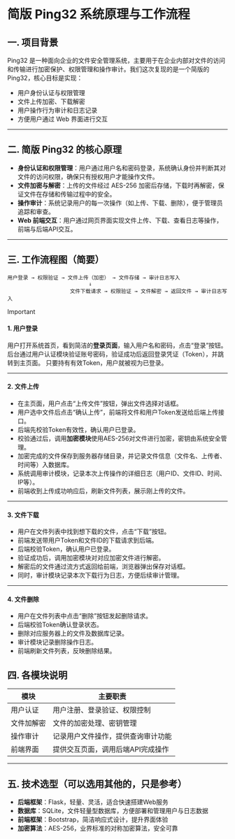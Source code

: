 # 简版 Ping32 系统原理与工作流程



## 一. 项目背景

Ping32 是一种面向企业的文件安全管理系统，主要用于在企业内部对文件的访问和传输进行加密保护、权限管理和操作审计。我们这次复现的是一个简版的 Ping32，核心目标是实现：

- 用户身份认证与权限管理
- 文件上传加密、下载解密
- 用户操作行为审计和日志记录
- 方便用户通过 Web 界面进行交互

------

## 二. 简版 Ping32 的核心原理

- **身份认证和权限管理**：用户通过用户名和密码登录，系统确认身份并判断其对文件的访问权限，确保只有授权用户才能操作文件。
- **文件加密与解密**：上传的文件经过 AES-256 加密后存储，下载时再解密，保证文件在存储和传输过程中的安全。
- **操作审计**：系统记录用户的每一次操作（如上传、下载、删除），便于管理员追踪和审查。
- **Web 前端交互**：用户通过网页界面实现文件上传、下载、查看日志等操作，前端与后端API交互。

------

## 三. 工作流程图（简要）

```plaintext
用户登录 → 权限验证 → 文件上传（加密） → 文件存储 → 审计日志写入
                          ↓
                    文件下载请求 → 权限验证 → 文件解密 → 返回文件 → 审计日志写入
```

> [!IMPORTANT]
>
> #### 1. 用户登录
>
> 用户打开系统首页，看到简洁的**登录页面**，输入用户名和密码，点击“登录”按钮。
>  后台通过用户认证模块验证账号密码，验证成功后返回登录凭证（Token），并跳转到主页面。
>  只要持有有效Token，用户就被视为已登录。
>
> ------
>
> #### 2. 文件上传
>
> - 在主页面，用户点击“上传文件”按钮，弹出文件选择对话框。
> - 用户选中文件后点击“确认上传”，前端将文件和用户Token发送给后端上传接口。
> - 后端先校验Token有效性，确认用户已登录。
> - 校验通过后，调用**加密模块**使用AES-256对文件进行加密，密钥由系统安全管理。
> - 加密完成的文件保存到服务器存储目录，并记录文件信息（文件名、上传者、时间等）入数据库。
> - 系统调用审计模块，记录本次上传操作的详细日志（用户ID、文件ID、时间、IP等）。
> - 前端收到上传成功响应后，刷新文件列表，展示刚上传的文件。
>
> ------
>
> #### 3. 文件下载
>
> - 用户在文件列表中找到想下载的文件，点击“下载”按钮。
> - 前端发送带用户Token和文件ID的下载请求到后端。
> - 后端校验Token，确认用户已登录。
> - 验证成功后，调用加密模块对对应加密文件进行解密。
> - 解密后的文件通过流方式返回给前端，浏览器弹出保存对话框。
> - 同时，审计模块记录本次下载行为日志，方便后续审计管理。
>
> ------
>
> #### 4. 文件删除
>
> - 用户在文件列表中点击“删除”按钮发起删除请求。
> - 后端校验Token确认登录状态。
> - 删除对应服务器上的文件及数据库记录。
> - 审计模块记录删除操作日志。
> - 前端刷新文件列表，反映删除结果。
>
> 

## 四. 各模块说明

| 模块       | 主要职责                           |
| ---------- | ---------------------------------- |
| 用户认证   | 用户注册、登录验证、权限控制       |
| 文件加解密 | 文件的加密处理、密钥管理           |
| 操作审计   | 记录用户文件操作，提供查询审计功能 |
| 前端界面   | 提供交互页面，调用后端API完成操作  |

------

## 五. 技术选型（可以选用其他的，只是参考）

- **后端框架**：Flask，轻量、灵活，适合快速搭建Web服务
- **数据库**：SQLite，文件轻量型数据库，方便部署和管理用户与日志数据
- **前端框架**：Bootstrap，简洁响应式设计，提升界面体验
- **加密算法**：AES-256，业界标准的对称加密算法，安全可靠


